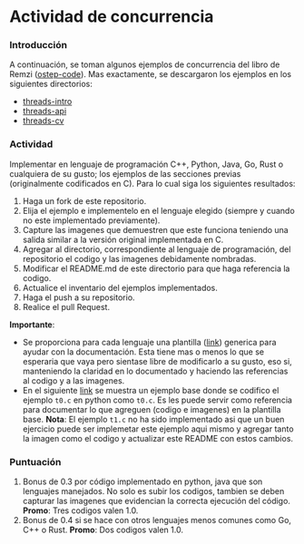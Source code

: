 # Actividad de concurrencia

### Introducción

A continuación, se toman algunos ejemplos de concurrencia del libro de Remzi ([ostep-code](https://github.com/remzi-arpacidusseau/ostep-code/tree/master)). Mas exactamente, se descargaron los ejemplos en los siguientes directorios:
* [threads-intro](./threads-intro/)
* [threads-api](./threads-api/)
* [threads-cv](./threads-cv/)

### Actividad

Implementar en lenguaje de programación C++, Python, Java, Go, Rust o cualquiera de su gusto; los ejemplos de las secciones previas (originalmente codificados en C). Para lo cual siga los siguientes resultados:
1. Haga un fork de este repositorio.
2. Elija el ejemplo e implementelo en el lenguaje elegido (siempre y cuando no este implementado previamente).
3. Capture las imagenes que demuestren que este funciona teniendo una salida similar a la versión original implementada en C.
4. Agregar al directorio, correspondiente al lenguaje de programación, del repositorio el codigo y las imagenes debidamente nombradas.
5. Modificar el README.md de este directorio para que haga referencia la codigo.
6. Actualice el inventario del ejemplos implementados.
7. Haga el push a su repositorio.
8. Realice el pull Request.

**Importante**:
* Se proporciona para cada lenguaje una plantilla ([link](./threads-api/python/README.md)) generica para ayudar con la documentación. Esta tiene mas o menos lo que se esperaria que vaya pero sientase libre de modificarlo a su gusto, eso si, manteniendo la claridad en lo documentado y haciendo las referencias al codigo y a las imagenes.
* En el siguiente [link](./threads-intro/python/README.md) se muestra un ejemplo base donde se codifico el ejemplo `t0.c` en python como `t0.c`. Es les puede servir como referencia para documentar lo que agreguen (codigo e imagenes) en la plantilla base. **Nota**: El ejemplo `t1.c` no ha sido implementado asi que un buen ejercicio puede ser implemetar este ejemplo aqui mismo y agregar tanto la imagen como el codigo y actualizar este README con estos cambios.

### Puntuación

1. Bonus de 0.3 por código implementado en python, java que son lenguajes manejados. No solo es subir los codigos, tambien se deben capturar las imagenes que evidencian la correcta ejecución del código. **Promo**: Tres codigos valen 1.0.
2. Bonus de 0.4 si se hace con otros lenguajes menos comunes como Go, C++ o Rust. **Promo**: Dos codigos valen 1.0.





